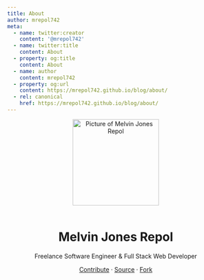 ```yaml
---
title: About
author: mrepol742
meta:
  - name: twitter:creator
    content: '@mrepol742'
  - name: twitter:title
    content: About
  - property: og:title
    content: About
  - name: author
    content: mrepol742
  - property: og:url
    content: https://mrepol742.github.io/blog/about/
  - rel: canonical
    href: https://mrepol742.github.io/blog/about/
---
```



<div align="center">
    <img align="center" src="https://mrepol742.github.io/images/melvin-jones-repol.circle.png" alt="Picture of Melvin Jones Repol" width="200"><br><br>
    <h1>Melvin Jones Repol</h1>
    <p>Freelance Software Engineer & Full Stack Web Developer</p>
    <a href="/blog/post/2024/01/06/building-a-blog-with-vuepress/">Contribute</a> · <a href="https://github.com/mrepol742/blog">Source</a> · <a href="https://github.com/mrepol742/blog/fork">Fork</a>
</div>